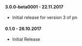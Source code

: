 #### 3.0.0-beta0001 - 22.11.2017
* Initial release for version 3 of pn

#### 0.1.0 - 26.10.2017
* Initial Release
